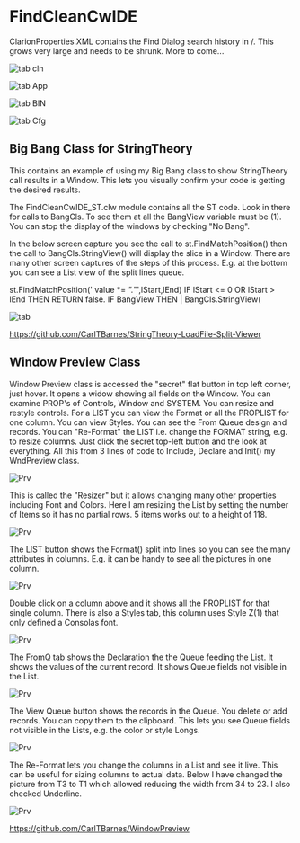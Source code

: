 # FindCleanCwIDE 

ClarionProperties.XML contains the Find Dialog search history in /<FindPatterns value=""/>. This grows very large and needs to be shrunk. More to come...

![tab cln](images/tabClean.png)

![tab App](images/tabAppData.png)

![tab BIN](images/tabBIN.png)

![tab Cfg](images/tabConfig.png)

## Big Bang Class for StringTheory

This contains an example of using my Big Bang class to show StringTheory call results in a Window. This lets you visually confirm your code is getting the desired results.

The FindCleanCwIDE_ST.clw module contains all the ST code. Look in there for calls to BangCls.
 To see them at all the BangView variable must be (1). You can stop the display of the windows by checking "No Bang".

In the below screen capture you see the call to st.FindMatchPosition() then
 the call to BangCls.StringView() will display the slice in a Window.
 There are many other screen captures of the steps of this process.
 E.g. at the bottom you can see a List view of the split lines queue.

  st.FindMatchPosition(' value *= *".*"',lStart,lEnd)
  IF lStart <= 0 OR lStart > lEnd THEN RETURN false.
    IF BangView THEN                             |
       BangCls.StringView( 

![tab ](images/BigBang.png)

https://github.com/CarlTBarnes/StringTheory-LoadFile-Split-Viewer

## Window Preview Class

Window Preview class is accessed the "secret" flat button in top left corner, just hover.
 It opens a widow showing all fields on the Window.
 You can examine PROP's of Controls, Window and SYSTEM. You can resize and restyle controls.
 For a LIST you can view the Format or all the PROPLIST for one column. You can view Styles. You can see the From Queue design and records. 
 You can "Re-Format" the LIST i.e. change the FORMAT string, e.g. to resize columns.
 Just click the secret top-left button and the look at everything.
 All this from 3 lines of code to Include, Declare and Init() my WndPreview class. 

![Prv](images/wndPreview.png)

This is called the "Resizer" but it allows changing many other properties including Font and Colors.
 Here I am resizing the List by setting the number of Items so it has no partial rows. 5 items works out to a height of 118.
 
![Prv](images/wndPrvResize.png)

The LIST button shows the Format() split into lines so you can see the many attributes in columns.
 E.g. it can be handy to see all the pictures in one column.

![Prv](images/wndPrvList1.png)

Double click on a column above and it shows all the PROPLIST for that single column. There is also a Styles tab, this column uses Style Z(1) that only defined a Consolas font.

![Prv](images/wndPrvList2.png)

The FromQ tab shows the Declaration the the Queue feeding the List. It shows the values of the current record.
 It shows Queue fields not visible in the List.

![Prv](images/wndPrvListFromQ1.png)

The View Queue button shows the records in the Queue. You delete or add records. You can copy them to the clipboard.
 This lets you see Queue fields not visible in the Lists, e.g. the color or style Longs.

![Prv](images/wndPrvListFromQ2.png)

The Re-Format lets you change the columns in a List and see it live. This can be useful for sizing columns to actual data.
 Below I have changed the picture from T3 to T1 which allowed reducing the width from 34 to 23. I also checked Underline.

![Prv](images/wndPrvListReformat.png)

https://github.com/CarlTBarnes/WindowPreview

